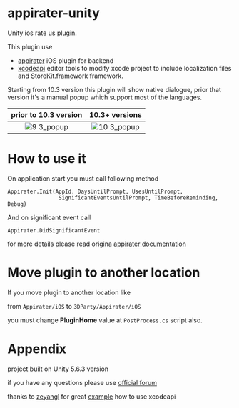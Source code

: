 # appirater-unity

Unity ios rate us plugin.

This plugin use 
* [appirater](https://github.com/arashpayan/appirater) iOS plugin for backend
* [xcodeapi](https://bitbucket.org/Unity-Technologies/xcodeapi) editor tools to modify xcode project to include localization files and StoreKit.framework framework.


Starting from 10.3 version this plugin will show native dialogue, prior that version it's a manual popup which support most of the languages.

|prior to 10.3 version | 10.3+ versions|
|:----:|:----:|
|![9 3_popup](https://user-images.githubusercontent.com/1671030/33431973-9b12e428-d5d6-11e7-8f53-b4adc395666e.png)|![10 3_popup](https://user-images.githubusercontent.com/1671030/33430710-c9c114a2-d5d1-11e7-84b3-666b905ed19c.png)|

# How to use it

On application start you must call following method
```
Appirater.Init(AppId, DaysUntilPrompt, UsesUntilPrompt,
				SignificantEventsUntilPrompt, TimeBeforeReminding, Debug)
```

And on significant event call
```
Appirater.DidSignificantEvent
```

for more details please read origina [appirater documentation](https://github.com/arashpayan/appirater)

# Move plugin to another location

If you move plugin to another location like

from `Appirater/iOS` to `3DParty/Appirater/iOS` 

you must change **PluginHome** value at `PostProcess.cs` script also.

Appendix
========
project built on Unity 5.6.3 version

if you have any questions please use [official forum](https://forum.unity.com/threads/rate-us-ios-plugin-bsed-on-appirater-supportthread.506893/)

thanks to [zeyangl](https://github.com/zeyangl) for great [example](https://github.com/zeyangl/UnityAppNameLocalizationForIOS) how to use xcodeapi
